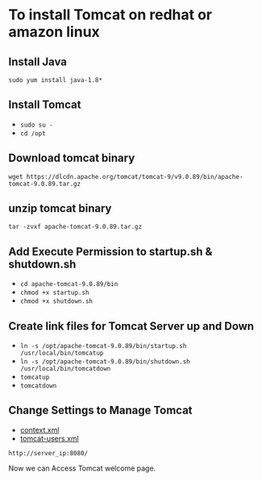 # To install Tomcat on redhat or amazon linux

## Install Java
`sudo yum install java-1.8*`

## Install Tomcat
* `sudo su -`
* `cd /opt`

## Download tomcat binary
`wget https://dlcdn.apache.org/tomcat/tomcat-9/v9.0.89/bin/apache-tomcat-9.0.89.tar.gz`

## unzip tomcat binary
`tar -zvxf apache-tomcat-9.0.89.tar.gz`

## Add Execute Permission to startup.sh & shutdown.sh
* `cd apache-tomcat-9.0.89/bin`
* `chmod +x startup.sh`
* `chmod +x shutdown.sh`

## Create link files for Tomcat Server up and Down
* `ln -s /opt/apache-tomcat-9.0.89/bin/startup.sh /usr/local/bin/tomcatup`
* `ln -s /opt/apache-tomcat-9.0.89/bin/shutdown.sh /usr/local/bin/tomcatdown`
* `tomcatup`
* `tomcatdown`

## Change Settings to Manage Tomcat
* [context.xml](https://github.com/Harshavardhan-Sure/Tomcat/blob/main/context.xml)
* [tomcat-users.xml](https://github.com/Harshavardhan-Sure/Tomcat/blob/main/tomcat-users.xml)


`http://server_ip:8080/`

 Now we can Access Tomcat welcome page.
